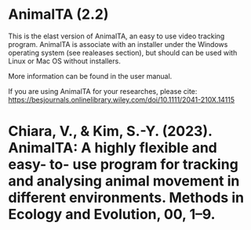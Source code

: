 # AnimalTA (2.2)

This is the elast version of AnimalTA, an easy to use video tracking program.
AnimalTA is associate with an installer under the Windows operating system (see realeases section), but should can be used with Linux or Mac OS without installers.

More information can be found in the user manual.

If you are using AnimalTA for your researches, please cite: https://besjournals.onlinelibrary.wiley.com/doi/10.1111/2041-210X.14115
# Chiara, V., & Kim, S.-Y. (2023). AnimalTA: A highly flexible and easy- to- use program for tracking and analysing animal movement in different environments. Methods in Ecology and Evolution, 00, 1–9. 

